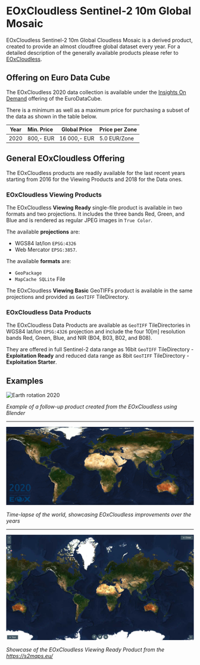 # EOxCloudless Sentinel-2 10m Global Mosaic

EOxCloudless Sentinel-2 10m Global Cloudless Mosaic is a derived product,
created to provide an almost cloudfree global dataset every year. For a detailed
description of the generally available products please refer to
[EOxCloudless](https://cloudless.eox.at/).

## Offering on Euro Data Cube

The EOxCloudless 2020 data collection is available under the
[Insights On Demand](https://eurodatacube.com/marketplace/data-products/on-demand)
offering of the EuroDataCube.

There is a minimum as well as a maximum price for purchasing a subset of the data
as shown in the table below.

| Year | Min. Price | Global Price | Price per Zone |
| -----|:-----------|--------------|----------------|
| 2020 | 800,- EUR | 16 000,- EUR | 5.0 EUR/Zone |

## General EOxCloudless Offering

The EOxCloudless products are readily available for the last recent years starting
from 2016 for the Viewing Products and 2018 for the Data ones.

### EOxCloudless Viewing Products

The EOxCloudless **Viewing Ready** single-file product is available in two formats and
two projections. It includes the three bands Red, Green, and Blue and is rendered as
regular JPEG images in `True Color`.

The available **projections** are:
* WGS84 lat/lon `EPSG:4326`
* Web Mercator `EPSG:3857`.

The available **formats** are:
* `GeoPackage`
* `MapCache SQLite` File

The EOxCloudless **Viewing Basic** GeoTIFFs product is available in the same
projections and provided as `GeoTIFF` TileDirectory.

### EOxCloudless Data Products

The EOxCloudless Data Products are available as `GeoTIFF` TileDirectories in
WGS84 lat/lon `EPSG:4326` projection and include the four 10[m] resolution bands Red, Green,
Blue, and NIR (B04, B03, B02, and B08).

They are offered in full Sentinel-2 data range as 16bit `GeoTIFF` TileDirectory - **Exploitation Ready** and
reduced data range as 8bit `GeoTIFF` TileDirectory - **Exploitation Starter**.

## Examples

![Earth rotation 2020](S2cloudless-2020_animation_smaller.gif)<br/>

*Example of a follow-up product created from the EOxCloudless using Blender*

----------------------------------

![Mosaic changes from 2016 to 2020](S2cloudless-over-the-years-animation-smaller.gif)<br/>

*Time-lapse of the world, showcasing EOxCloudless improvements over the years*

----------------------------------

![EOxCloudless Viewing Ready 2020](S2cloudless-2020_website_smaller.jpg)<br/>

*Showcase of the EOxCloudless Viewing Ready Product from the https://s2maps.eu/*
